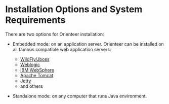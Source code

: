 # Installation Options and System Requirements

There are two options for Orienteer installation:
* Embedded mode: on an application server.   Orienteer can be installed on all famous compatible web application servers:
  * [WildFly/Jboss](http://wildfly.org/)
  * [Weblogic](https://www.oracle.com/middleware/weblogic/index.html)
  * [IBM WebSphere](http://www-03.ibm.com/software/products/en/appserv-was)
  * [Apache Tomcat](http://tomcat.apache.org/)
  * [Jetty](http://www.eclipse.org/jetty/)
  * and others


* Standalone mode: on any computer that runs Java environment.
